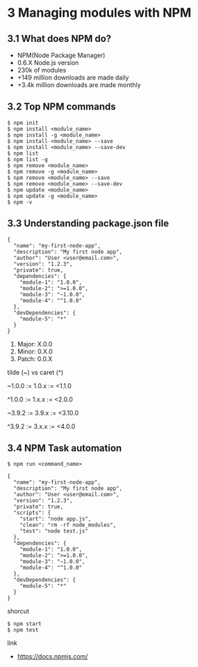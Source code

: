 # 3 Managing modules with NPM

## 3.1 What does NPM do?
- NPM(Node Package Manager)
- 0.6.X Node.js version
- 230k of modules
- +149 million downloads are made daily
- +3.4k million downloads are made monthly

## 3.2 Top NPM commands
```
$ npm init
$ npm install <module_name>
$ npm install -g <module_name>
$ npm install <module_name> --save
$ npm install <module_name> --save-dev
$ npm list
$ npm list -g
$ npm remove <module_name>
$ npm remove -g <module_name>
$ npm remove <module_name> --save
$ npm remove <module_name> --save-dev
$ npm update <module_name>
$ npm update -g <module_name>
$ npm -v
```

## 3.3 Understanding package.json file
```
{
  "name": "my-first-node-app",
  "description": "My first node app",
  "author": "User <user@email.com>",
  "version": "1.2.3",
  "private": true,
  "dependencies": {
    "module-1": "1.0.0",
    "module-2": ">=1.0.0",
    "module-3": "~1.0.0",
    "module-4": "^1.0.0"
  },
  "devDependencies": {
    "module-5": "*"
  }
}
```

1. Major: X.0.0
2. Minor: 0.X.0
3. Patch: 0.0.X

tilde (~) vs caret (^)

~1.0.0 := 1.0.x := <1.1.0

^1.0.0 := 1.x.x := <2.0.0

~3.9.2 := 3.9.x := <3.10.0

^3.9.2 := 3.x.x := <4.0.0

## 3.4 NPM Task automation
```
$ npm run <command_name>
```

```
{
  "name": "my-first-node-app",
  "description": "My first node app",
  "author": "User <user@email.com>",
  "version": "1.2.3",
  "private": true,
  "scripts": {
    "start": "node app.js",
    "clean": "rm -rf node_modules",
    "test": "node test.js"
  },
  "dependencies": {
    "module-1": "1.0.0",
    "module-2": ">=1.0.0",
    "module-3": "~1.0.0",
    "module-4": "^1.0.0"
  },
  "devDependencies": {
    "module-5": "*"
  }
}
```

shorcut
```
$ npm start
$ npm test
```

link
- https://docs.npmjs.com/
